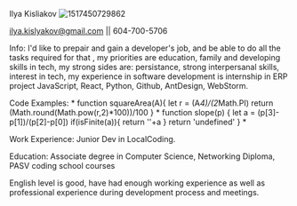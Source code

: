 
Ilya Kisliakov
![1517450729862](https://user-images.githubusercontent.com/58741614/159146291-cb5f843e-6372-400f-8ff6-6fd88cda71ac.jpg)

ilya.kislyakov@gmail.com  ||  604-700-5706

Info: I'd like to prepair and gain a developer's job, and be able to do all the tasks required for that  , my priorities are education, family and developing skills in tech, my strong sides are: persistance, strong interpersanal skills, interest in tech, my experience in software development is internship in ERP project
JavaScript, React, Python, Github, AntDesign, WebStorm.

Code Examples:
*
function squareArea(A){
  let r = (A*4)/(2*Math.PI)
  return (Math.round(Math.pow(r,2)*100))/100
}
*
function slope(p)
{
  let a = (p[3]-p[1])/(p[2]-p[0])
  if(isFinite(a)){
    return ''+a
  }
return 'undefined'
}
*

Work Experience: Junior Dev in LocalCoding.

Education: Associate degree in Computer Science, Networking Diploma, PASV coding school courses

English level is good, have had enough working experience as well as professional experience during development process and meetings.
